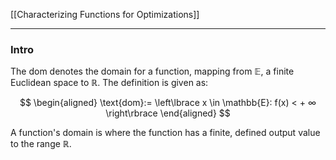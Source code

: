[[Characterizing Functions for Optimizations]]

---
### **Intro**

The dom denotes the domain for a function, mapping from $\mathbb{E}$, a finite Euclidean space to $\mathbb{R}$. The definition is given as: 

$$
\begin{aligned}
    \text{dom}:= 
    \left\lbrace
        x \in \mathbb{E}: f(x) < + ∞
    \right\rbrace
\end{aligned}
$$

A function's domain is where the function has a finite, defined output value to the range $\mathbb{R}$. 
